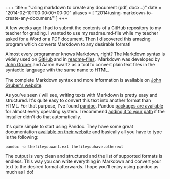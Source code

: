 +++
title = "Using markdown to create any document (pdf, docx...)"
date = "2014-02-10T00:00:00+00:00"
aliases = [
        "2014/using-markdown-to-create-any-document/"
    ]
+++

A few weeks ago I had to submit the contents of a GitHub repository to my teacher for grading. I wanted to use my readme.md-file while my teacher asked for a Word or a PDF document. Then I discovered this amazing program which converts Markdown to any desirable format!

Almost every programmer knows Markdown, right? The Markdown syntax is widely used on [GitHub](https://github.com/) and in [readme-files](https://github.com/github/markup/blob/master/README.md).  Markdown was developed by [John Gruber](http://daringfireball.net/projects/markdown/) and Aaron Swartz as a tool to convert plain text files in the syntactic language with the same name to HTML.

The complete Markdown syntax and more information is available on [John Gruber's website](http://daringfireball.net/projects/markdown/syntax).

As you've seen / will see, writing texts with Markdown is pretty easy and structured. It's quite easy to convert this text into another format than HTML. For that purpose, I've found [pandoc](http://johnmacfarlane.net/pandoc/). Pandoc [packages are available](http://johnmacfarlane.net/pandoc/installing.html) for almost every operating system. I recommend [adding it to your path](http://geekswithblogs.net/renso/archive/2009/10/21/how-to-set-the-windows-path-in-windows-7.aspx) if the installer didn't do that automatically.

It's quite simple to start using Pandoc. They have some great documentation [available on their website](http://johnmacfarlane.net/pandoc/README.html) and basically all you have to type is the following:

    pandoc -o thefileyouwant.ext thefileyouhave.otherext

The output is very clean and structured and the list of supported formats is endless. This way you can write everything in Markdown and convert your text to the desired format afterwards. I hope you'll enjoy using pandoc as much as I do!

